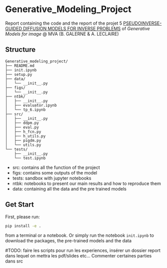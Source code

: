 # Generative_Modeling_Project

Report containing the code and the report of the projet 5 [PSEUDOINVERSE-GUIDED DIFFUSION MODELS FOR INVERSE PROBLEMS](https://openreview.net/pdf?id=9_gsMA8MRKQ) of *Generative Models for image* @ MVA (B. GALERNE & A. LECLAIRE)

## Structure

```
Generative_modeling_project/
├── README.md
├── init.ipynb
├── setup.py
├── data/
│   └── __init__.py
├── figs/
│   └── __init__.py
├── ntbk/
│   ├── __init__.py
│   ├── evaluator.ipynb
│   └── tp_6.ipynb
├── src/
│   ├── __init__.py
│   ├── ddpm.py
│   ├── eval.py
│   ├── h_fcn.py
│   ├── h_utils.py
│   ├── pigdm.py
│   └── utils.py
└── tests/
    ├── __init__.py
    └── test.ipynb
```

* src: contains all the function of the project
* figs: contains some outputs of the model
* tests: sandbox with jupyter notebooks
* ntbk: notebooks to present our main results and how to reproduce them
* data: containing all the data and the pre trained models

## Get Start

First, please run:
```bash
pip install -e .
```

from a terminal or a notebook. Or simply run the notebook ``init.ipynb`` to download the packages, the pre-trained models and the data

#TODO: faire les scripts pour run les experiences, insérer un dossier report dans lequel on mettra les pdf/slides etc... Commenter certaines parties dans src 

